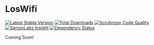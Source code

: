 # LosWifi
[![Latest Stable Version](https://poser.pugx.org/los/loswifi/v/stable.svg)](https://packagist.org/packages/los/loswifi) [![Total Downloads](https://poser.pugx.org/los/loswifi/downloads.svg)](https://packagist.org/packages/los/loswifi) [![Scrutinizer Code Quality](https://scrutinizer-ci.com/g/Lansoweb/LosWifi/badges/quality-score.png?b=master)](https://scrutinizer-ci.com/g/Lansoweb/LosWifi/?branch=master) [![SensioLabs Insight](https://img.shields.io/sensiolabs/i/1a80a6e4-9367-4e2f-9721-70f38fa99f10.svg?style=flat)](https://insight.sensiolabs.com/projects/1a80a6e4-9367-4e2f-9721-70f38fa99f10) [![Dependency Status](https://www.versioneye.com/user/projects/54e84782d1ec5734f4000e0e/badge.svg?style=flat)](https://www.versioneye.com/user/projects/54e84782d1ec5734f4000e0e)

Coming Soon!

